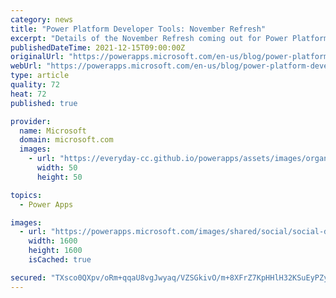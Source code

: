 ```yaml
---
category: news
title: "Power Platform Developer Tools: November Refresh"
excerpt: "Details of the November Refresh coming out for Power Platform CLI"
publishedDateTime: 2021-12-15T09:00:00Z
originalUrl: "https://powerapps.microsoft.com/en-us/blog/power-platform-developer-tools-november-refresh/"
webUrl: "https://powerapps.microsoft.com/en-us/blog/power-platform-developer-tools-november-refresh/"
type: article
quality: 72
heat: 72
published: true

provider:
  name: Microsoft
  domain: microsoft.com
  images:
    - url: "https://everyday-cc.github.io/powerapps/assets/images/organizations/microsoft.com-50x50.jpg"
      width: 50
      height: 50

topics:
  - Power Apps

images:
  - url: "https://powerapps.microsoft.com/images/shared/social/social-default-image.png"
    width: 1600
    height: 1600
    isCached: true

secured: "TXsco0QXpv/oRm+qqaU8vgJwyaq/VZSGkivO/m+8XFrZ7KpHHlH32KSuEyPZyybXKxHgSli+cscbO7CbW7JdniTHCqB0Sl/CO0F/49rLm3x+tVx8sVJZm8ktppQXmuHcu6A0vdpgwFbVv/txRqrsPUi8VyJF3HOpYLbhJiI72L972/hX9vF7tjyHIZG+jvUloDh5nmYIMuAZAvEf4bBC3LLljbF5WS/JTABJkhjMtPoCG4QeMjH6cEJoOY1cM4Up3h8XuyY4Tmzp8bSmy4ENPo7KG4Xn+NqtAFJAJibDBJp9hcxAVypHHUt/dYMbQ+B3ShO424sYgViqOhr2ZKlw3pE7nYFNPlWpQhfcysBxBbs=;MnkSx92xVfRt+nOcUNhmJA=="
---
```


